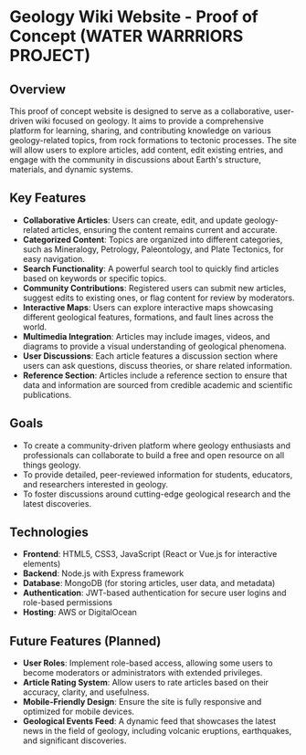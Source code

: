 # Geology Wiki Website - Proof of Concept (WATER WARRRIORS PROJECT)

## Overview
This proof of concept website is designed to serve as a collaborative, user-driven wiki focused on geology. It aims to provide a comprehensive platform for learning, sharing, and contributing knowledge on various geology-related topics, from rock formations to tectonic processes. The site will allow users to explore articles, add content, edit existing entries, and engage with the community in discussions about Earth's structure, materials, and dynamic systems.

## Key Features

- **Collaborative Articles**: Users can create, edit, and update geology-related articles, ensuring the content remains current and accurate.
- **Categorized Content**: Topics are organized into different categories, such as Mineralogy, Petrology, Paleontology, and Plate Tectonics, for easy navigation.
- **Search Functionality**: A powerful search tool to quickly find articles based on keywords or specific topics.
- **Community Contributions**: Registered users can submit new articles, suggest edits to existing ones, or flag content for review by moderators.
- **Interactive Maps**: Users can explore interactive maps showcasing different geological features, formations, and fault lines across the world.
- **Multimedia Integration**: Articles may include images, videos, and diagrams to provide a visual understanding of geological phenomena.
- **User Discussions**: Each article features a discussion section where users can ask questions, discuss theories, or share related information.
- **Reference Section**: Articles include a reference section to ensure that data and information are sourced from credible academic and scientific publications.

## Goals

- To create a community-driven platform where geology enthusiasts and professionals can collaborate to build a free and open resource on all things geology.
- To provide detailed, peer-reviewed information for students, educators, and researchers interested in geology.
- To foster discussions around cutting-edge geological research and the latest discoveries.

## Technologies

- **Frontend**: HTML5, CSS3, JavaScript (React or Vue.js for interactive elements)
- **Backend**: Node.js with Express framework
- **Database**: MongoDB (for storing articles, user data, and metadata)
- **Authentication**: JWT-based authentication for secure user logins and role-based permissions
- **Hosting**: AWS or DigitalOcean

## Future Features (Planned)

- **User Roles**: Implement role-based access, allowing some users to become moderators or administrators with extended privileges.
- **Article Rating System**: Allow users to rate articles based on their accuracy, clarity, and usefulness.
- **Mobile-Friendly Design**: Ensure the site is fully responsive and optimized for mobile devices.
- **Geological Events Feed**: A dynamic feed that showcases the latest news in the field of geology, including volcanic eruptions, earthquakes, and significant discoveries.

